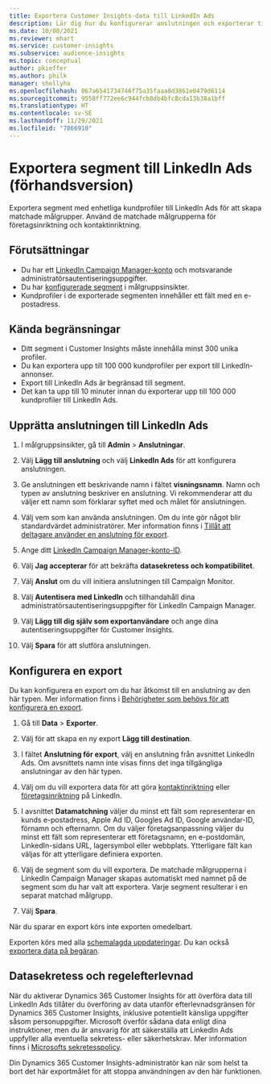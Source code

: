 ```yaml
---
title: Exportera Customer Insights-data till LinkedIn Ads
description: Lär dig hur du konfigurerar anslutningen och exporterar till LinkedIn Ads.
ms.date: 10/08/2021
ms.reviewer: mhart
ms.service: customer-insights
ms.subservice: audience-insights
ms.topic: conceptual
author: pkieffer
ms.author: philk
manager: shellyha
ms.openlocfilehash: 867a6541734746f75a35faaa8d3861e0479d6114
ms.sourcegitcommit: 9558ff772ee6c944fcb8db4bfc8cda13b38a1bff
ms.translationtype: HT
ms.contentlocale: sv-SE
ms.lasthandoff: 11/29/2021
ms.locfileid: "7866910"
---
```

# <a name="export-segments-to-linkedin-ads-preview"></a>Exportera segment till LinkedIn Ads (förhandsversion)

Exportera segment med enhetliga kundprofiler till LinkedIn Ads för att skapa matchade målgrupper. Använd de matchade målgrupperna för företagsinriktning och kontaktinriktning.

## <a name="prerequisites"></a>Förutsättningar

-   Du har ett [LinkedIn Campaign Manager-konto](https://business.linkedin.com/marketing-solutions/ads) och motsvarande administratörsautentiseringsuppgifter.
-   Du har [konfigurerade segment](segments.md) i målgruppsinsikter.
-   Kundprofiler i de exporterade segmenten innehåller ett fält med en e-postadress.

## <a name="known-limitations"></a>Kända begränsningar

- Ditt segment i Customer Insights måste innehålla minst 300 unika profiler. 
- Du kan exportera upp till 100 000 kundprofiler per export till LinkedIn-annonser.
- Export till LinkedIn Ads är begränsad till segment.
- Det kan ta upp till 10 minuter innan du exporterar upp till 100 000 kundprofiler till LinkedIn Ads. 

## <a name="set-up-the-connection-to-linkedin-ads"></a>Upprätta anslutningen till LinkedIn Ads

1. I målgruppsinsikter, gå till **Admin** > **Anslutningar**.

1. Välj **Lägg till anslutning** och välj **LinkedIn Ads** för att konfigurera anslutningen.

1. Ge anslutningen ett beskrivande namn i fältet **visningsnamn**. Namn och typen av anslutning beskriver en anslutning. Vi rekommenderar att du väljer ett namn som förklarar syftet med och målet för anslutningen.

1. Välj vem som kan använda anslutningen. Om du inte gör något blir standardvärdet administratörer. Mer information finns i [Tillåt att deltagare använder en anslutning för export](connections.md#allow-contributors-to-use-a-connection-for-exports).

1. Ange ditt [LinkedIn Campaign Manager-konto-ID](https://www.linkedin.com/help/lms/answer/a424270).

1. Välj **Jag accepterar** för att bekräfta **datasekretess och kompatibilitet**.

1. Välj **Anslut** om du vill initiera anslutningen till Campaign Monitor.

1. Välj **Autentisera med LinkedIn** och tillhandahåll dina administratörsautentiseringsuppgifter för LinkedIn Campaign Manager.

1. Välj **Lägg till dig själv som exportanvändare** och ange dina autentiseringsuppgifter för Customer Insights.

1. Välj **Spara** för att slutföra anslutningen.

## <a name="configure-an-export"></a>Konfigurera en export

Du kan konfigurera en export om du har åtkomst till en anslutning av den här typen. Mer information finns i [Behörigheter som behövs för att konfigurera en export](export-destinations.md#set-up-a-new-export).

1. Gå till **Data** > **Exporter**.

1. Välj för att skapa en ny export **Lägg till destination**.

1. I fältet **Anslutning för export**, välj en anslutning från avsnittet LinkedIn Ads. Om avsnittets namn inte visas finns det inga tillgängliga anslutningar av den här typen.

1. Välj om du vill exportera data för att göra [kontaktinriktning](https://business.linkedin.com/marketing-solutions/ad-targeting/contact-targeting) eller [företagsinriktning](https://business.linkedin.com/marketing-solutions/ad-targeting/account-targeting) på LinkedIn. 

1. I avsnittet **Datamatchning** väljer du minst ett fält som representerar en kunds e-postadress, Apple Ad ID, Googles Ad ID, Google användar-ID, förnamn och efternamn. Om du väljer företagsanpassning väljer du minst ett fält som representerar ett företagsnamn, en e-postdomän, LinkedIn-sidans URL, lagersymbol eller webbplats. Ytterligare fält kan väljas för att ytterligare definiera exporten. 

1. Välj de segment som du vill exportera. De matchade målgrupperna i LinkedIn Campaign Manager skapas automatiskt med namnet på de segment som du har valt att exportera. Varje segment resulterar i en separat matchad målgrupp. 

1. Välj **Spara**.

När du sparar en export körs inte exporten omedelbart.

Exporten körs med alla [schemalagda uppdateringar](system.md#schedule-tab). Du kan också [exportera data på begäran](export-destinations.md#run-exports-on-demand). 


## <a name="data-privacy-and-compliance"></a>Datasekretess och regelefterlevnad

När du aktiverar Dynamics 365 Customer Insights för att överföra data till LinkedIn Ads tillåter du överföring av data utanför efterlevnadsgränsen för Dynamics 365 Customer Insights, inklusive potentiellt känsliga uppgifter såsom personuppgifter. Microsoft överför sådana data enligt dina instruktioner, men du är ansvarig för att säkerställa att LinkedIn Ads uppfyller alla eventuella sekretess- eller säkerhetskrav. Mer information finns i [Microsofts sekretesspolicy](https://go.microsoft.com/fwlink/?linkid=396732).

Din Dynamics 365 Customer Insights-administratör kan när som helst ta bort det här exportmålet för att stoppa användningen av den här funktionen.
